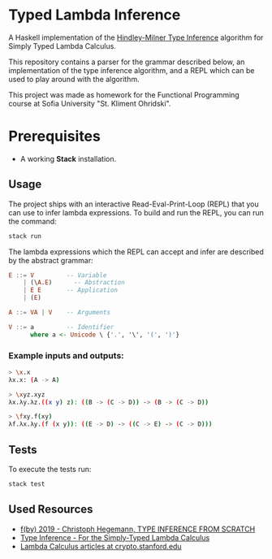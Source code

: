 # Typed Lambda Inference

A Haskell implementation of the [Hindley-Milner Type Inference](https://en.wikipedia.org/wiki/Hindley%E2%80%93Milner_type_system) algorithm for Simply Typed Lambda Calculus.

This repository contains a parser for the grammar described below, an implementation of the type inference algorithm, and a REPL which can be used to play around with the algorithm.

This project was made as homework for the Functional Programming course at Sofia University "St. Kliment Ohridski".


# Prerequisites

- A working **Stack** installation.

## Usage

The project ships with an interactive Read-Eval-Print-Loop (REPL) that you can use to infer lambda expressions. To build and run the REPL, you can run the command:

```bash
stack run
```

The lambda expressions which the REPL can accept and infer are described by the abstract grammar:

```Haskell
E ::= V         -- Variable
    | (\A.E)      -- Abstraction
    | E E       -- Application
    | (E)

A ::= VA | V    -- Arguments

V ::= a         -- Identifier
      where a <- Unicode \ {'.', '\', '(', ')'}
```

### Example inputs and outputs:

```Bash
> \x.x
λx.x: (A -> A)

> \xyz.xyz
λx.λy.λz.((x y) z): ((B -> (C -> D)) -> (B -> (C -> D))

> \fxy.f(xy)
λf.λx.λy.(f (x y)): ((E -> D) -> ((C -> E) -> (C -> D)))
```

## Tests

To execute the tests run:

```Bash
stack test
```

## Used Resources
- [f(by) 2019 - Christoph Hegemann, TYPE INFERENCE FROM SCRATCH](https://www.youtube.com/watch?v=ytPAlhnAKro)
- [Type Inference - For the Simply-Typed Lambda Calculus](https://proglang.informatik.uni-freiburg.de/teaching/compilerbau/2012ws/17-simply-typed.pdf)
- [Lambda Calculus articles at crypto.stanford.edu](https://crypto.stanford.edu/~blynn/lambda/)